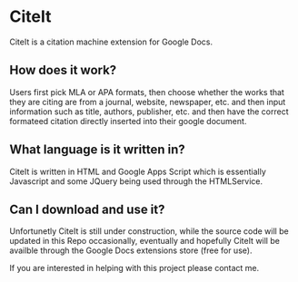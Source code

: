 # CiteIt

CiteIt is a citation machine extension for Google Docs.

## How does it work?

Users first pick MLA or APA formats, then choose whether the works that they are citing are from a journal, website, newspaper, etc. and then input information such as title, authors, publisher, etc. and then have the correct formateed citation directly inserted into their google document.

## What language is it written in?

CiteIt is written in HTML and Google Apps Script which is essentially Javascript and some JQuery being used through the HTMLService.

## Can I download and use it?

Unfortunetly CiteIt is still under construction, while the source code will be updated in this Repo occasionally, eventually and hopefully CiteIt will be availble through the Google Docs extensions store (free for use).

If you are interested in helping with this project please contact me.

